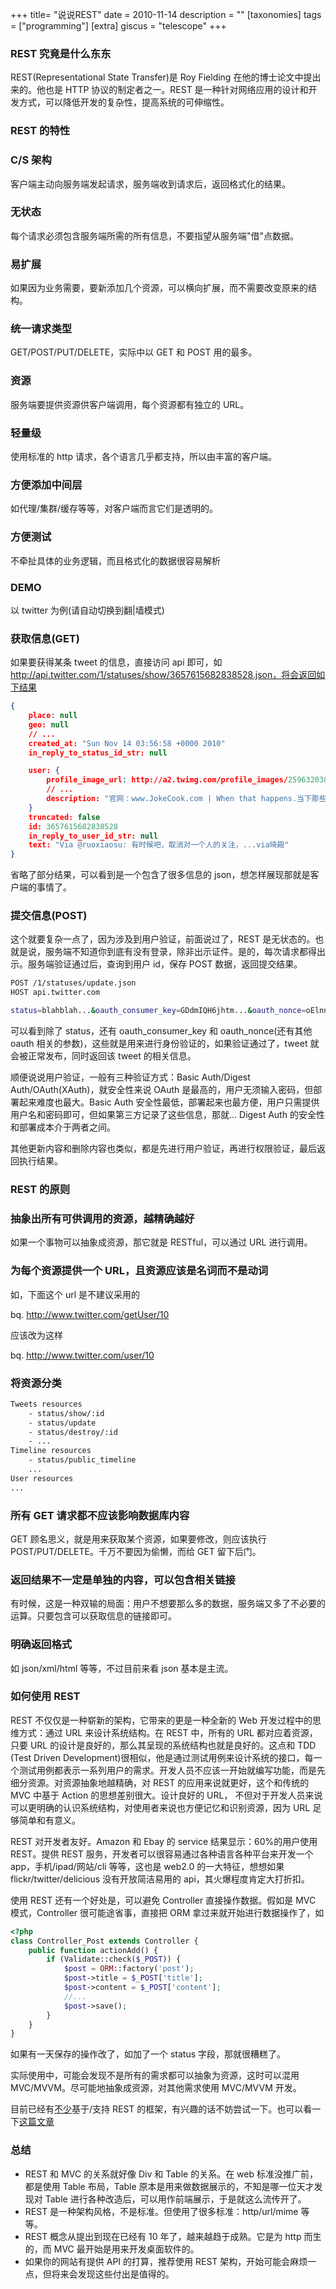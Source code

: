 +++
title= "说说REST"
date = 2010-11-14
description = ""
[taxonomies]
tags = ["programming"]
[extra]
giscus = "telescope"
+++

### REST 究竟是什么东东

REST(Representational State Transfer)是 Roy Fielding 在他的博士论文中提出来的。他也是 HTTP 协议的制定者之一。REST 是一种针对网络应用的设计和开发方式，可以降低开发的复杂性，提高系统的可伸缩性。

### REST 的特性

### C/S 架构

客户端主动向服务端发起请求，服务端收到请求后，返回格式化的结果。

### 无状态

每个请求必须包含服务端所需的所有信息，不要指望从服务端"借"点数据。

### 易扩展

如果因为业务需要，要新添加几个资源，可以横向扩展，而不需要改变原来的结构。

### 统一请求类型

GET/POST/PUT/DELETE，实际中以 GET 和 POST 用的最多。

### 资源

服务端要提供资源供客户端调用，每个资源都有独立的 URL。

### 轻量级

使用标准的 http 请求，各个语言几乎都支持，所以由丰富的客户端。

### 方便添加中间层

如代理/集群/缓存等等，对客户端而言它们是透明的。

### 方便测试

不牵扯具体的业务逻辑，而且格式化的数据很容易解析

### DEMO

以 twitter 为例(请自动切换到翻|墙模式)

### 获取信息(GET)

如果要获得某条 tweet 的信息，直接访问 api 即可，如 http://api.twitter.com/1/statuses/show/3657615682838528.json，将会返回如下结果

```json
{
    place: null
    geo: null
    // ...
    created_at: "Sun Nov 14 03:56:58 +0000 2010"
    in_reply_to_status_id_str: null

    user: {
        profile_image_url: http://a2.twimg.com/profile_images/259632038/DuanziLogoBig_normal.jpg
        // ...
        description: "官网：www.JokeCook.com | When that happens.当下那些事儿 | 欢迎回复@duanzi 投稿。"
    }
    truncated: false
    id: 3657615682838528
    in_reply_to_user_id_str: null
    text: "Via @ruoxiaosu: 有时候吧，取消对一个人的关注，...via琦殿"
}
```

省略了部分结果，可以看到是一个包含了很多信息的 json，想怎样展现那就是客户端的事情了。

### 提交信息(POST)

这个就要复杂一点了，因为涉及到用户验证，前面说过了，REST 是无状态的。也就是说，服务端不知道你到底有没有登录，除非出示证件。是的，每次请求都得出示。服务端验证通过后，查询到用户 id，保存 POST 数据，返回提交结果。

```bash
POST /1/statuses/update.json
HOST api.twitter.com

status=blahblah...&oauth_consumer_key=GDdmIQH6jhtm...&oauth_nonce=oElnnMTQIZvqvlfXM56aB...
```

可以看到除了 status，还有 oauth_consumer_key 和 oauth_nonce(还有其他 oauth 相关的参数)，这些就是用来进行身份验证的，如果验证通过了，tweet 就会被正常发布，同时返回该 tweet 的相关信息。

顺便说说用户验证，一般有三种验证方式：Basic Auth/Digest Auth/OAuth(XAuth)，就安全性来说 OAuth 是最高的，用户无须输入密码，但部署起来难度也最大。Basic Auth 安全性最低，部署起来也最方便，用户只需提供用户名和密码即可，但如果第三方记录了这些信息，那就... Digest Auth 的安全性和部署成本介于两者之间。

其他更新内容和删除内容也类似，都是先进行用户验证，再进行权限验证，最后返回执行结果。

### REST 的原则

### 抽象出所有可供调用的资源，越精确越好

如果一个事物可以抽象成资源，那它就是 RESTful，可以通过 URL 进行调用。

### 为每个资源提供一个 URL，且资源应该是名词而不是动词

如，下面这个 url 是不建议采用的

bq. http://www.twitter.com/getUser/10

应该改为这样

bq. http://www.twitter.com/user/10

### 将资源分类

```bash
Tweets resources
	- status/show/:id
	- status/update
	- status/destroy/:id
	- ...
Timeline resources
	- status/public_timeline
	...
User resources
...
```

### 所有 GET 请求都不应该影响数据库内容

GET 顾名思义，就是用来获取某个资源，如果要修改，则应该执行 POST/PUT/DELETE。千万不要因为偷懒，而给 GET 留下后门。

### 返回结果不一定是单独的内容，可以包含相关链接

有时候，这是一种双输的局面：用户不想要那么多的数据，服务端又多了不必要的运算。只要包含可以获取信息的链接即可。

### 明确返回格式

如 json/xml/html 等等，不过目前来看 json 基本是主流。

### 如何使用 REST

REST 不仅仅是一种崭新的架构，它带来的更是一种全新的 Web 开发过程中的思维方式：通过 URL 来设计系统结构。在 REST 中，所有的 URL 都对应着资源，只要 URL 的设计是良好的，那么其呈现的系统结构也就是良好的。这点和 TDD (Test Driven Development)很相似，他是通过测试用例来设计系统的接口，每一个测试用例都表示一系列用户的需求。开发人员不应该一开始就编写功能，而是先细分资源。对资源抽象地越精确，对 REST 的应用来说就更好，这个和传统的 MVC 中基于 Action 的思想差别很大。设计良好的 URL， 不但对于开发人员来说可以更明确的认识系统结构，对使用者来说也方便记忆和识别资源，因为 URL 足够简单和有意义。

REST 对开发者友好。Amazon 和 Ebay 的 service 结果显示：60%的用户使用 REST。提供 REST 服务，开发者可以很容易通过各种语言各种平台来开发一个 app，手机/ipad/网站/cli 等等，这也是 web2.0 的一大特征，想想如果 flickr/twitter/delicious 没有开放简洁易用的 api，其火爆程度肯定大打折扣。

使用 REST 还有一个好处是，可以避免 Controller 直接操作数据。假如是 MVC 模式，Controller 很可能途省事，直接把 ORM 拿过来就开始进行数据操作了，如

```php
<?php
class Controller_Post extends Controller {
	public function actionAdd() {
		if (Validate::check($_POST)) {
			$post = ORM::factory('post');
			$post->title = $_POST['title'];
			$post->content = $_POST['content'];
			//...
			$post->save();
		}
	}
}
```

如果有一天保存的操作改了，如加了一个 status 字段，那就很糟糕了。

实际使用中，可能会发现不是所有的需求都可以抽象为资源，这时可以混用 MVC/MVVM。尽可能地抽象成资源，对其他需求使用 MVC/MVVM 开发。

目前已经有<a href="http://en.wikipedia.org/wiki/Representational_State_Transfer">不少</a>基于/支持 REST 的框架，有兴趣的话不妨尝试一下。也可以看一下<a href="http://www.peej.co.uk/articles/rmr-architecture.html">这篇文章</a>

### 总结

- REST 和 MVC 的关系就好像 Div 和 Table 的关系。在 web 标准没推广前，都是使用 Table 布局，Table 原本是用来做数据展示的，不知是哪一位天才发现对 Table 进行各种改造后，可以用作前端展示，于是就这么流传开了。
- REST 是一种架构风格，不是标准。但使用了很多标准：http/url/mime 等等。
- REST 概念从提出到现在已经有 10 年了，越来越趋于成熟。它是为 http 而生的，而 MVC 最开始是用来开发桌面软件的。
- 如果你的网站有提供 API 的打算，推荐使用 REST 架构，开始可能会麻烦一点，但将来会发现这些付出是值得的。

